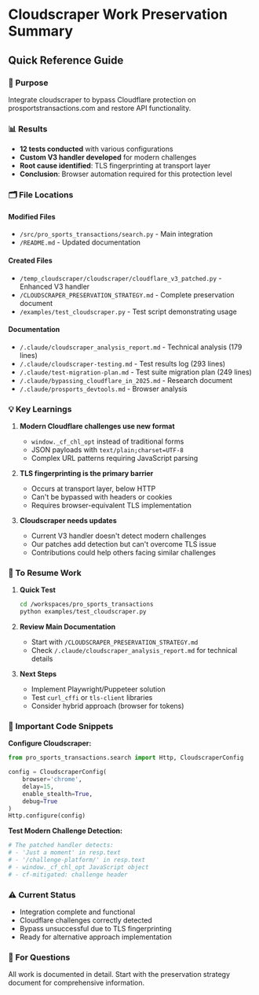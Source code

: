 # Cloudscraper Work Preservation Summary

## Quick Reference Guide

### 🎯 Purpose
Integrate cloudscraper to bypass Cloudflare protection on prosportstransactions.com and restore API functionality.

### 📊 Results
- **12 tests conducted** with various configurations
- **Custom V3 handler developed** for modern challenges
- **Root cause identified**: TLS fingerprinting at transport layer
- **Conclusion**: Browser automation required for this protection level

### 🗂️ File Locations

#### Modified Files
- `/src/pro_sports_transactions/search.py` - Main integration
- `/README.md` - Updated documentation

#### Created Files
- `/temp_cloudscraper/cloudscraper/cloudflare_v3_patched.py` - Enhanced V3 handler
- `/CLOUDSCRAPER_PRESERVATION_STRATEGY.md` - Complete preservation document
- `/examples/test_cloudscraper.py` - Test script demonstrating usage

#### Documentation
- `/.claude/cloudscraper_analysis_report.md` - Technical analysis (179 lines)
- `/.claude/cloudscraper-testing.md` - Test results log (293 lines)
- `/.claude/test-migration-plan.md` - Test suite migration plan (249 lines)
- `/.claude/bypassing_cloudflare_in_2025.md` - Research document
- `/.claude/prosports_devtools.md` - Browser analysis

### 💡 Key Learnings

1. **Modern Cloudflare challenges use new format**
   - `window._cf_chl_opt` instead of traditional forms
   - JSON payloads with `text/plain;charset=UTF-8`
   - Complex URL patterns requiring JavaScript parsing

2. **TLS fingerprinting is the primary barrier**
   - Occurs at transport layer, below HTTP
   - Can't be bypassed with headers or cookies
   - Requires browser-equivalent TLS implementation

3. **Cloudscraper needs updates**
   - Current V3 handler doesn't detect modern challenges
   - Our patches add detection but can't overcome TLS issue
   - Contributions could help others facing similar challenges

### 🚀 To Resume Work

1. **Quick Test**
   ```bash
   cd /workspaces/pro_sports_transactions
   python examples/test_cloudscraper.py
   ```

2. **Review Main Documentation**
   - Start with `/CLOUDSCRAPER_PRESERVATION_STRATEGY.md`
   - Check `/.claude/cloudscraper_analysis_report.md` for technical details

3. **Next Steps**
   - Implement Playwright/Puppeteer solution
   - Test `curl_cffi` or `tls-client` libraries
   - Consider hybrid approach (browser for tokens)

### 📌 Important Code Snippets

**Configure Cloudscraper:**
```python
from pro_sports_transactions.search import Http, CloudscraperConfig

config = CloudscraperConfig(
    browser='chrome',
    delay=15,
    enable_stealth=True,
    debug=True
)
Http.configure(config)
```

**Test Modern Challenge Detection:**
```python
# The patched handler detects:
# - 'Just a moment' in resp.text
# - '/challenge-platform/' in resp.text  
# - window._cf_chl_opt JavaScript object
# - cf-mitigated: challenge header
```

### ⚠️ Current Status
- Integration complete and functional
- Cloudflare challenges correctly detected
- Bypass unsuccessful due to TLS fingerprinting
- Ready for alternative approach implementation

### 📧 For Questions
All work is documented in detail. Start with the preservation strategy document for comprehensive information.